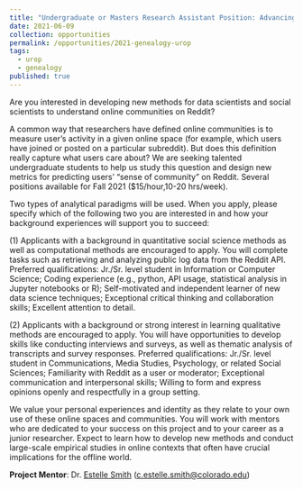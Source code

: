 ```yaml
---
title: "Undergraduate or Masters Research Assistant Position: Advancing Data Science of Communities on Reddit and Wikipedia"
date: 2021-06-09
collection: opportunities
permalink: /opportunities/2021-genealogy-urop
tags:
  - urop
  - genealogy
published: true
---
```


Are you interested in developing new methods for data scientists and social scientists to understand online communities on Reddit?

A common way that researchers have defined online communities is to measure user’s activity in a given online space (for example, which users have joined or posted on a particular subreddit). But does this definition really capture what users care about? We are seeking talented undergraduate students to help us study this question and design new metrics for predicting users’ “sense of community” on Reddit. Several positions available for Fall 2021 ($15/hour,10-20 hrs/week).

Two types of analytical paradigms will be used. When you apply, please specify which of the following two you are interested in and how your background experiences will support you to succeed: 

(1) Applicants with a background in quantitative social science methods as well as computational methods are encouraged to apply. You will complete tasks such as retrieving and analyzing public log data from the Reddit API. Preferred qualifications: Jr./Sr. level student in Information or Computer Science; Coding experience (e.g., python, API usage, statistical analysis in Jupyter notebooks or R); Self-motivated and independent learner of new data science techniques; Exceptional critical thinking and collaboration skills; Excellent attention to detail.

(2) Applicants with a background or strong interest in learning qualitative methods are encouraged to apply. You will have opportunities to develop skills like conducting interviews and surveys, as well as thematic analysis of transcripts and survey responses. Preferred qualifications: Jr./Sr. level student in Communications, Media Studies, Psychology, or related Social Sciences; Familiarity with Reddit as a user or moderator; Exceptional communication and interpersonal skills; Willing to form and express opinions openly and respectfully in a group setting.

We value your personal experiences and identity as they relate to your own use of these online spaces and communities. You will work with mentors who are dedicated to your success on this project and to your career as a junior researcher. Expect to learn how to develop new methods and conduct large-scale empirical studies in online contexts that often have crucial implications for the offline world.

**Project Mentor**: Dr. [Estelle Smith](https://columnlab.github.io/people/estelle-smith) ([c.estelle.smith@colorado.edu](mailto:c.estelle.smith@colorado.edu))
